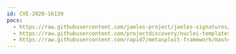 ```yaml
---
id: CVE-2020-16139
pocs:
  - https://raw.githubusercontent.com/jaeles-project/jaeles-signatures/master/cves/cisco-dos-cve-2020-16139.yaml
  - https://raw.githubusercontent.com/projectdiscovery/nuclei-templates/master/cves/CVE-2020-16139.yaml
  - https://raw.githubusercontent.com/rapid7/metasploit-framework/master/modules/auxiliary/dos/cisco/cisco_7937g_dos_reboot.py
---
```


